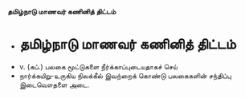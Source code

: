 **தமிழ்நாடு மாணவர் கணினித் திட்டம்**
- # தமிழ்நாடு மாணவர் கணினித் திட்டம்
- v. (கப்.) பலகை மூட்டுகளை நீர்க்காப்புடையதாகச் செய்
- நார்க்கயிறு-உருகிய நிலக்கீல் இவற்றைக் கொண்டு பலகைகளின் சந்திப்பு இடைவௌதளை அடை.

